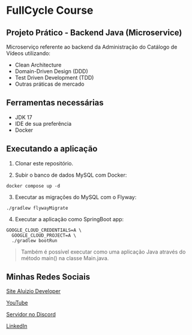 # FullCycle Course

## Projeto Prático - Backend Java (Microservice)

Microserviço referente ao backend da Administração do Catálogo de Vídeos utilizando:

- Clean Architecture
- Domain-Driven Design (DDD)
- Test Driven Development (TDD)
- Outras práticas de mercado


## Ferramentas necessárias

- JDK 17
- IDE de sua preferência
- Docker


## Executando a aplicação

1. Clonar este repositório.

2. Subir o banco de dados MySQL com Docker:

```shell
docker compose up -d
```

3. Executar as migrações do MySQL com o Flyway:

```shell
./gradlew flywayMigrate
```

4. Executar a aplicação como SpringBoot app:

```shell
GOOGLE_CLOUD_CREDENTIALS=A \
  GOOGLE_CLOUD_PROJECT=A \
  ./gradlew bootRun
``` 

> Também é possível executar como uma aplicação Java através do método main() na classe Main.java.


## Minhas Redes Sociais

[Site Aluizio Developer](https://aluiziodeveloper.com.br)

[YouTube](https://www.youtube.com/jorgealuizio)

[Servidor no Discord](https://discord.gg/3J87BMz5fD)

[LinkedIn](https://www.linkedin.com/in/jorgealuizio/)